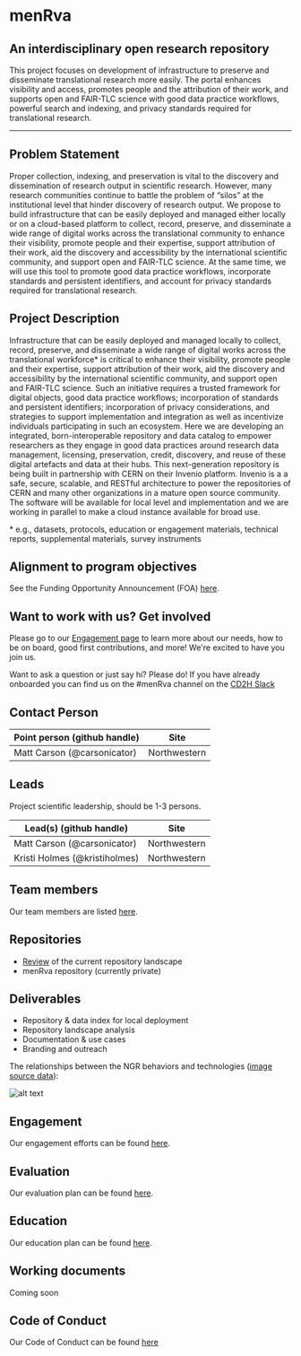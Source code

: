 # menRva
## An interdisciplinary open research repository

This project focuses on development of infrastructure to preserve and disseminate translational research more easily. The portal enhances visibility and access, promotes people and the attribution of their work, and supports open and FAIR-TLC science with good data practice workflows, powerful search and indexing, and privacy standards required for translational research.
_______________

## Problem Statement

Proper collection, indexing, and preservation is vital to the discovery and dissemination of research output in scientific research. However, many research communities continue to battle the problem of “silos” at the institutional level that hinder discovery of research output. We propose to build infrastructure that can be easily deployed and managed either locally or on a cloud-based platform to collect, record, preserve, and disseminate a wide range of digital works across the translational community to enhance their visibility, promote people and their expertise, support attribution of their work, aid the discovery and accessibility by the international scientific community, and support open and FAIR-TLC science. At the same time, we will use this tool to promote good data practice workflows, incorporate standards and persistent identifiers, and account for privacy standards required for translational research. 

## Project Description

Infrastructure that can be easily deployed and managed locally to collect, record, preserve, and disseminate a wide range of digital works across the translational workforce\* is critical to enhance their visibility, promote people and their expertise, support attribution of their work, aid the discovery and accessibility by the international scientific community, and support open and FAIR-TLC science. Such an initiative requires a trusted framework for digital objects, good data practice workflows; incorporation of standards and persistent identifiers; incorporation of privacy considerations, and strategies to support implementation and integration as well as incentivize individuals participating in such an ecosystem. Here we are developing an integrated, born-interoperable repository and data catalog to empower researchers as they engage in good data practices around research data management, licensing, preservation, credit, discovery, and reuse of these digital artefacts and data at their hubs. This next-generation repository is being built in partnership with CERN on their Invenio platform. Invenio is a a safe, secure, scalable, and RESTful architecture to power the repositories of CERN and many other organizations in a mature open source community. The software will be available for local level and implementation and we are working in parallel to make a cloud instance available for broad use.

\* e.g., datasets, protocols, education or engagement materials, technical reports, supplemental materials, survey instruments

## Alignment to program objectives
See the Funding Opportunity Announcement (FOA) [here](https://github.com/data2health/roadmap/blob/master/cd2h-foa.md).

## Want to work with us? Get involved
Please go to our [Engagement page](https://github.com/data2health/menRva/blob/master/engagement.md) to learn more about our needs, how to be on board, good first contributions, and more! We're excited to have you join us. 

Want to ask a question or just say hi? Please do! If you have already onboarded you can find us on the #menRva channel on the [CD2H Slack](https://cd2h.slack.com/messages)

## Contact Person

| **Point person (github handle)**  | **Site** |
----------|--------------|
| Matt Carson (@carsonicator) | Northwestern
## Leads 

Project scientific leadership, should be 1-3 persons. 

Lead(s) (github handle) | Site
----------|--------------|
| Matt Carson (@carsonicator) | Northwestern
| Kristi Holmes (@kristiholmes) | Northwestern

## Team members 

Our team members are listed [here](https://github.com/data2health/menRva/blob/master/team.md).

## Repositories

* [Review](https://github.com/data2health/repository-and-index-software) of the current repository landscape
* menRva repository (currently private)

## Deliverables

* Repository & data index for local deployment
* Repository landscape analysis
* Documentation & use cases
* Branding and outreach

The relationships between the NGR behaviors and technologies ([image source data](http://ngr.coar-repositories.org/)): 

![alt text](https://github.com/data2health/menRva/blob/master/NGR_Behaviors_and_Technologies.png "NGR Behaviors and Technologies")

## Engagement

Our engagement efforts can be found [here](https://github.com/data2health/menRva/blob/master/engagement.md).

## Evaluation

Our evaluation plan can be found [here](https://github.com/data2health/menRva/blob/master/evaluation.md).

## Education

Our education plan can be found [here](https://github.com/data2health/menRva/blob/master/education.md).

## Working documents

Coming soon

## Code of Conduct
Our Code of Conduct can be found [here](https://github.com/data2health/menRva/blob/master/CODE_OF_CONDUCT.md)
